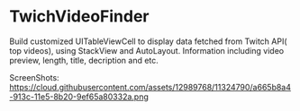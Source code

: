 # TwichVideoFinder

Build customized UITableViewCell to display data fetched from Twitch API( top videos), using StackView and AutoLayout. Information including video preview, length, title, decription and etc.  

ScreenShots: https://cloud.githubusercontent.com/assets/12989768/11324790/a665b8a4-913c-11e5-8b20-9ef65a80332a.png

